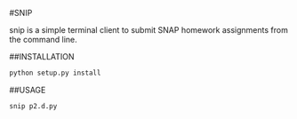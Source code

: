#SNIP

snip is a simple terminal client to submit SNAP homework assignments from the command line. 

##INSTALLATION

```bash
python setup.py install 
```

##USAGE
```bash
snip p2.d.py
```
